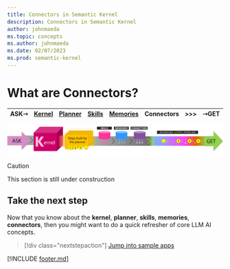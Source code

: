 ```yaml
---
title: Connectors in Semantic Kernel
description: Connectors in Semantic Kernel
author: johnmaeda
ms.topic: concepts
ms.author: johnmaeda
ms.date: 02/07/2023
ms.prod: semantic-kernel
---
```


# What are Connectors?

| ASK⇾ | [Kernel](kernel) | [Planner](planner) | [Skills](skills)|  [Memories](memories) |Connectors | >>>|  ⇾GET | 
|---|---|---|---|---|---|---|---|

![Journey of an ask to a get in Semantic Kernel visualized as phases as annotated immediately below](../media/fullview.png)

> [!CAUTION]
> This section is still under construction

## Take the next step

Now that you know about the **kernel**, **planner**, **skills**, **memories**, **connectors**, then you might want to do a quick refresher of core LLM AI concepts. 

> [!div class="nextstepaction"]
> [Jump into sample apps](../samples/overview)

[!INCLUDE [footer.md](../includes/footer.md)]
